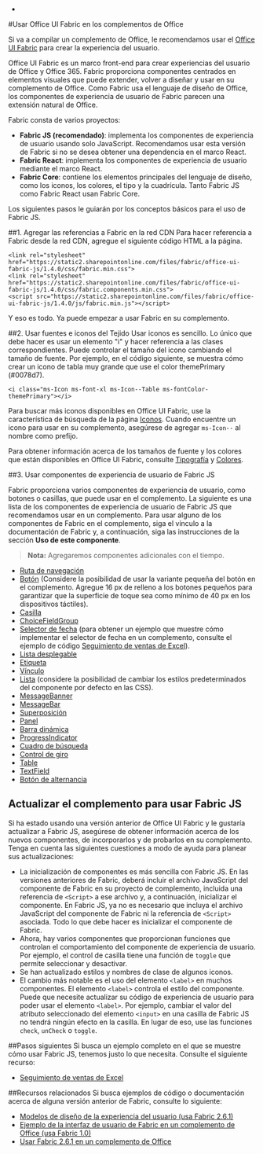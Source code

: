 -
#<a name="use-office-ui-fabric-in-office-add-ins"></a>Usar Office UI Fabric en los complementos de Office

Si va a compilar un complemento de Office, le recomendamos usar el [Office UI Fabric](https://dev.office.com/fabric) para crear la experiencia del usuario. 

Office UI Fabric es un marco front-end para crear experiencias del usuario de Office y Office 365. Fabric proporciona componentes centrados en elementos visuales que puede extender, volver a diseñar y usar en su complemento de Office. Como Fabric usa el lenguaje de diseño de Office, los componentes de experiencia de usuario de Fabric parecen una extensión natural de Office.

Fabric consta de varios proyectos:

- **Fabric JS (recomendado)**: implementa los componentes de experiencia de usuario usando solo JavaScript. Recomendamos usar esta versión de Fabric si no se desea obtener una dependencia en el marco React.  
- **Fabric React**: implementa los componentes de experiencia de usuario mediante el marco React.
- **Fabric Core**: contiene los elementos principales del lenguaje de diseño, como los iconos, los colores, el tipo y la cuadrícula. Tanto Fabric JS como Fabric React usan Fabric Core. 

Los siguientes pasos le guiarán por los conceptos básicos para el uso de Fabric JS.  

##<a name="1-add-the-fabric-cdn-references"></a>1. Agregar las referencias a Fabric en la red CDN
Para hacer referencia a Fabric desde la red CDN, agregue el siguiente código HTML a la página.

    <link rel="stylesheet" href="https://static2.sharepointonline.com/files/fabric/office-ui-fabric-js/1.4.0/css/fabric.min.css">
    <link rel="stylesheet" href="https://static2.sharepointonline.com/files/fabric/office-ui-fabric-js/1.4.0/css/fabric.components.min.css">
    <script src="https://static2.sharepointonline.com/files/fabric/office-ui-fabric-js/1.4.0/js/fabric.min.js"></script>

Y eso es todo. Ya puede empezar a usar Fabric en su complemento. 

##<a name="2-use-fabric-icons-and-fonts"></a>2. Usar fuentes e iconos del Tejido
Usar iconos es sencillo. Lo único que debe hacer es usar un elemento "i" y hacer referencia a las clases correspondientes. Puede controlar el tamaño del icono cambiando el tamaño de fuente. Por ejemplo, en el código siguiente, se muestra cómo crear un icono de tabla muy grande que use el color themePrimary (#0078d7). 
   
    <i class="ms-Icon ms-font-xl ms-Icon--Table ms-fontColor-themePrimary"></i>

Para buscar más iconos disponibles en Office UI Fabric, use la característica de búsqueda de la página [Iconos](https://dev.office.com/fabric#/styles/icons). Cuando encuentre un icono para usar en su complemento, asegúrese de agregar `ms-Icon--` al nombre como prefijo. 

Para obtener información acerca de los tamaños de fuente y los colores que están disponibles en Office UI Fabric, consulte [Tipografía](https://dev.office.com/fabric#/styles/typography) y [Colores](https://dev.office.com/fabric#/styles/colors).

##<a name="3-use-fabric-js-ux-components"></a>3. Usar componentes de experiencia de usuario de Fabric JS

Fabric proporciona varios componentes de experiencia de usuario, como botones o casillas, que puede usar en el complemento. La siguiente es una lista de los componentes de experiencia de usuario de Fabric JS que recomendamos usar en un complemento. Para usar alguno de los componentes de Fabric en el complemento, siga el vínculo a la documentación de Fabric y, a continuación, siga las instrucciones de la sección **Uso de este componente**.

> **Nota:** Agregaremos componentes adicionales con el tiempo. 

- [Ruta de navegación](https://dev.office.com/fabric-js/Components/Breadcrumb/Breadcrumb.html)
- [Botón](https://dev.office.com/fabric-js/Components/Button/Button.html) (Considere la posibilidad de usar la variante pequeña del botón en el complemento. Agregue 16 px de relleno a los botones pequeños para garantizar que la superficie de toque sea como mínimo de 40 px en los dispositivos táctiles).
- [Casilla](https://dev.office.com/fabric-js/Components/CheckBox/CheckBox.html)
- [ChoiceFieldGroup](https://dev.office.com/fabric-js/Components/ChoiceFieldGroup/ChoiceFieldGroup.html)
- [Selector de fecha](https://dev.office.com/fabric-js/Components/DatePicker/DatePicker.html) (para obtener un ejemplo que muestre cómo implementar el selector de fecha en un complemento, consulte el ejemplo de código [Seguimiento de ventas de Excel](https://github.com/OfficeDev/Excel-Add-in-JavaScript-SalesTracker)).
- [Lista desplegable](https://dev.office.com/fabric-js/Components/Dropdown/Dropdown.html)
- [Etiqueta](https://dev.office.com/fabric-js/Components/Label/Label.html)
- [Vínculo](https://dev.office.com/fabric-js/Components/Link/Link.html)
- [Lista](https://dev.office.com/fabric-js/Components/List/List.html) (considere la posibilidad de cambiar los estilos predeterminados del componente por defecto en las CSS).
- [MessageBanner](https://dev.office.com/fabric-js/Components/MessageBanner/MessageBanner.html)
- [MessageBar](https://dev.office.com/fabric-js/Components/MessageBar/MessageBar.html)
- [Superposición](https://dev.office.com/fabric-js/Components/Overlay/Overlay.html)
- [Panel](https://dev.office.com/fabric-js/Components/Panel/Panel.html)
- [Barra dinámica](https://dev.office.com/fabric-js/Components/Pivot/Pivot.html)
- [ProgressIndicator](https://dev.office.com/fabric-js/Components/ProgressIndicator/ProgressIndicator.html)
- [Cuadro de búsqueda](https://dev.office.com/fabric-js/Components/SearchBox/SearchBox.html)
- [Control de giro](https://dev.office.com/fabric-js/Components/Spinner/Spinner.html)
- [Table](https://dev.office.com/fabric-js/Components/Table/Table.html)
- [TextField](https://dev.office.com/fabric-js/Components/TextField/TextField.html)
- [Botón de alternancia](https://dev.office.com/fabric-js/Components/Toggle/Toggle.html)
   
## <a name="updating-your-add-in-to-use-fabric-js"></a>Actualizar el complemento para usar Fabric JS
Si ha estado usando una versión anterior de Office UI Fabric y le gustaría actualizar a Fabric JS, asegúrese de obtener información acerca de los nuevos componentes, de incorporarlos y de probarlos en su complemento. Tenga en cuenta las siguientes cuestiones a modo de ayuda para planear sus actualizaciones:

- La inicialización de componentes es más sencilla con Fabric JS. En las versiones anteriores de Fabric, deberá incluir el archivo JavaScript del componente de Fabric en su proyecto de complemento, incluida una referencia de `<Script>` a ese archivo y, a continuación, inicializar el componente. En Fabric JS, ya no es necesario que incluya el archivo JavaScript del componente de Fabric ni la referencia de `<Script>` asociada. Todo lo que debe hacer es inicializar el componente de Fabric.   
- Ahora, hay varios componentes que proporcionan funciones que controlan el comportamiento del componente de experiencia de usuario. Por ejemplo, el control de casilla tiene una función de `toggle` que permite seleccionar y desactivar. 
- Se han actualizado estilos y nombres de clase de algunos iconos.
- El cambio más notable es el uso del elemento `<label>` en muchos componentes. El elemento `<label>` controla el estilo del componente. Puede que necesite actualizar su código de experiencia de usuario para poder usar el elemento `<label>`. Por ejemplo, cambiar el valor del atributo seleccionado del elemento `<input>` en una casilla de Fabric JS no tendrá ningún efecto en la casilla. En lugar de eso, use las funciones `check`, `unCheck` o `toggle`.   

##<a name="next-steps"></a>Pasos siguientes
Si busca un ejemplo completo en el que se muestre cómo usar Fabric JS, tenemos justo lo que necesita. Consulte el siguiente recurso:

- [Seguimiento de ventas de Excel](https://github.com/OfficeDev/Excel-Add-in-JavaScript-SalesTracker) 

##<a name="related-resources"></a>Recursos relacionados
Si busca ejemplos de código o documentación acerca de alguna versión anterior de Fabric, consulte lo siguiente:

- [Modelos de diseño de la experiencia del usuario (usa Fabric 2.6.1)](https://github.com/OfficeDev/Office-Add-in-UX-Design-Patterns-Code) 
- [Ejemplo de la interfaz de usuario de Fabric en un complemento de Office (usa Fabric 1.0)](https://github.com/OfficeDev/Office-Add-in-Fabric-UI-Sample) 
- [Usar Fabric 2.6.1 en un complemento de Office](https://dev.office.com/docs/add-ins/design/ui-elements/using-office-ui-fabric)
 

